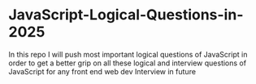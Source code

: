 # JavaScript-Logical-Questions-in-2025
In this repo I will push most important logical questions of JavaScript in order to get a better grip on all these logical and interview questions of JavaScript for any front end web dev Interview in future 
